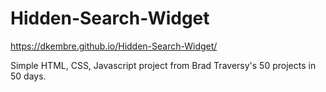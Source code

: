 # Hidden-Search-Widget
https://dkembre.github.io/Hidden-Search-Widget/


Simple HTML, CSS, Javascript project from Brad Traversy's 50 projects in 50 days.

